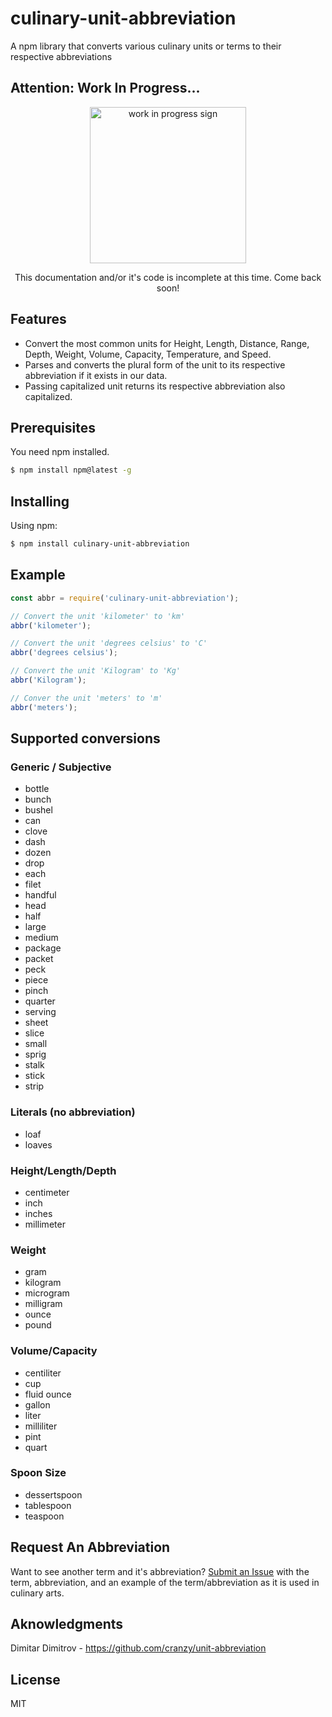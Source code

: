 # culinary-unit-abbreviation
A npm library that converts various culinary units or terms to their respective abbreviations

## Attention: Work In Progress...

<div align='center'>
 <img src='https://github.com/coren-frankel/culinary-unit-abbreviation/assets/104476731/036f4fcb-2eab-49f0-8971-4fbaa75713f6' alt='work in progress sign'
 height=250 width=250 />
 <p>This documentation and/or it's code is incomplete at this time. Come back soon!</p>
</div>



## Features

- Convert the most common units for Height, Length, Distance, Range, Depth, Weight, Volume, Capacity, Temperature, and Speed.
- Parses and converts the plural form of the unit to its respective abbreviation if it exists in our data.
- Passing capitalized unit returns its respective abbreviation also capitalized.
## Prerequisites 

You need npm installed.
```bash
$ npm install npm@latest -g
```

## Installing

Using npm:

```bash
$ npm install culinary-unit-abbreviation
```

## Example

```js
const abbr = require('culinary-unit-abbreviation');

// Convert the unit 'kilometer' to 'km'
abbr('kilometer');

// Convert the unit 'degrees celsius' to 'C'
abbr('degrees celsius');

// Convert the unit 'Kilogram' to 'Kg'
abbr('Kilogram');

// Conver the unit 'meters' to 'm'
abbr('meters');
```

## Supported conversions

### Generic / Subjective
  * bottle
  * bunch
  * bushel
  * can
  * clove
  * dash
  * dozen
  * drop
  * each
  * filet
  * handful
  * head
  * half
  * large
  * medium
  * package
  * packet
  * peck
  * piece
  * pinch
  * quarter
  * serving
  * sheet
  * slice
  * small
  * sprig
  * stalk
  * stick
  * strip

### Literals (no abbreviation)
  * loaf
  * loaves

### Height/Length/Depth
  * centimeter
  * inch
  * inches
  * millimeter

### Weight
  * gram
  * kilogram
  * microgram
  * milligram
  * ounce
  * pound

### Volume/Capacity
  * centiliter
  * cup 
  * fluid ounce
  * gallon
  * liter
  * milliliter
  * pint
  * quart

### Spoon Size
  * dessertspoon
  * tablespoon
  * teaspoon


## Request An Abbreviation
Want to see another term and it's abbreviation? 
[Submit an Issue](https://github.com/coren-frankel/culinary-unit-abbreviation/issues) with the term, abbreviation, and an example of the term/abbreviation as it is used in culinary arts. 

## Aknowledgments
Dimitar Dimitrov - https://github.com/cranzy/unit-abbreviation

## License
MIT
